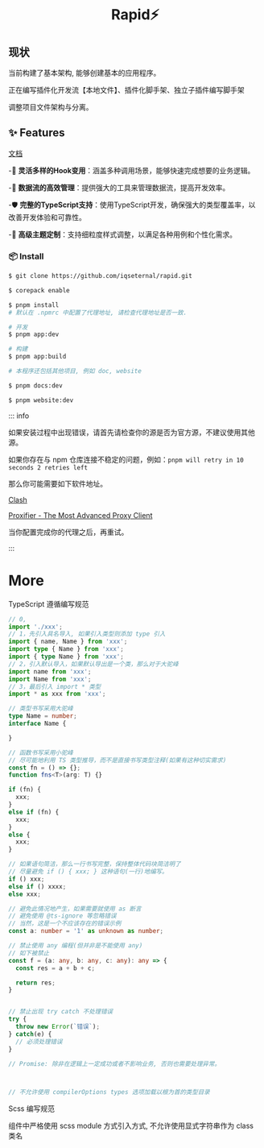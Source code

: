 <div align="center">

<img src="./apps/app/resources/icon.ico" alt="">

<h1>Rapid⚡</h1>

</div>


## 现状

当前构建了基本架构, 能够创建基本的应用程序。

正在编写插件化开发流【本地文件】、插件化脚手架、独立子插件编写脚手架

调整项目文件架构与分离。



## ✨ Features

<a href="http://rapid-doc.oupro.cn/" target="_blank">文档</a>

-🧩 **灵活多样的Hook变用**：涵盖多种调用场景，能够快速完成想要的业务逻辑。

-🔄 **数据流的高效管理**：提供强大的工具来管理数据流，提高开发效率。

-🛡 **完整的TypeScript支持**：使用TypeScript开发，确保强大的类型覆盖率，以改善开发体验和可靠性。

-🎨 **高级主题定制**：支持细粒度样式调整，以满足各种用例和个性化需求。

### 📦 Install

```bash
$ git clone https://github.com/iqseternal/rapid.git

$ corepack enable

$ pnpm install
# 默认在 .npmrc 中配置了代理地址, 请检查代理地址是否一致.

# 开发
$ pnpm app:dev

# 构建
$ pnpm app:build

# 本程序还包括其他项目, 例如 doc, website

$ pnpm docs:dev

$ pnpm website:dev

```

::: info

如果安装过程中出现错误，请首先请检查你的源是否为官方源，不建议使用其他源。

如果你存在与 npm 仓库连接不稳定的问题，例如：`pnpm will retry in 10 seconds 2 retries left`

那么你可能需要如下软件地址。

[Clash](https://clashvergerev.com/)

[Proxifier - The Most Advanced Proxy Client](https://www.proxifier.com/)

当你配置完成你的代理之后，再重试。

:::

# More

TypeScript 遵循编写规范

```typescript
// 0,
import './xxx';
// 1，先引入具名导入, 如果引入类型则添加 type 引入
import { name, Name } from 'xxx';
import type { Name } from 'xxx';
import { type Name } from 'xxx';
// 2，引入默认导入，如果默认导出是一个类，那么对于大驼峰
import name from 'xxx';
import Name from 'xxx';
// 3，最后引入 import * 类型
import * as xxx from 'xxx';

// 类型书写采用大驼峰
type Name = number;
interface Name {

}

// 函数书写采用小驼峰
// 尽可能地利用 TS 类型推导，而不是直接书写类型注释(如果有这种切实需求)
const fn = () => {};
function fns<T>(arg: T) {}

if (fn) {
  xxx;
}
else if (fn) {
  xxx;
}
else {
  xxx;
}

// 如果语句简洁，那么一行书写完整，保持整体代码块简洁明了
// 尽量避免 if () { xxx; } 这种语句(一行)地编写。
if () xxx;
else if () xxxx;
else xxx;

// 避免此情况地产生，如果需要就使用 as 断言
// 避免使用 @ts-ignore 等忽略错误
// 当然，这是一个不应该存在的错误示例
const a: number = '1' as unknown as number;

// 禁止使用 any 编程(但并非是不能使用 any)
// 如下被禁止
const f = (a: any, b: any, c: any): any => {
  const res = a + b + c;

  return res;
}


// 禁止出现 try catch 不处理错误
try {
  throw new Error(`错误`);
} catch(e) {
  // 必须处理错误
}

// Promise: 除非在逻辑上一定成功或者不影响业务, 否则也需要处理异常。



// 不允许使用 compilerOptions types 选项加载以根为首的类型目录

```

Scss 编写规范

组件中严格使用 scss module 方式引入方式, 不允许使用显式字符串作为 class 类名

